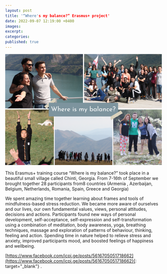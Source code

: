```yaml
---
layout: post
title: '“Where's my balance?” Erasmus+ project'
date: 2022-09-07 12:19:00 +0400
images:
excerpt:
categories:
published: true
---
```


![](/uploads/where_is_my_balance.png)

This Erasmus+ training course “Where is my balance?” took place in a beautiful small village called Chinti, Georgia. From 7-16th of September we brought together 28 participants from8 countries (Armenia , Azerbaijan, Belgium, Netherlands, Romania, Spain, Greece and Georgia)

	
We spent amazing time together learning about frames and tools of mindfulness-based stress reduction. We became more aware of ourselves and our lives, our own fundamental values, views, personal attitudes, decisions and actions. Participants found new ways of personal development, self-acceptance, self-expression and self-transformation using a combination of meditation, body awareness, yoga, breathing techniques, massage and exploration of patterns of behaviour, thinking, feeling and action. Spending time in nature helped to relieve stress and anxiety, improved participants mood, and boosted feelings of happiness and wellbeing.

[https://www.facebook.com/icpi.ge/posts/5616705051718662](https://www.facebook.com/icpi.ge/posts/5616705051718662){: target="_blank"} .
